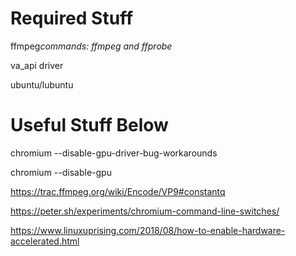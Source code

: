  <h1>Required Stuff</h1>
 
 <p>ffmpeg<span><i>commands: ffmpeg and ffprobe</i></span></p>
 
 va_api driver
 
 ubuntu/lubuntu
 
 <h1>Useful Stuff Below</h1>
 
 chromium --disable-gpu-driver-bug-workarounds
 
 chromium --disable-gpu

https://trac.ffmpeg.org/wiki/Encode/VP9#constantq

https://peter.sh/experiments/chromium-command-line-switches/

https://www.linuxuprising.com/2018/08/how-to-enable-hardware-accelerated.html